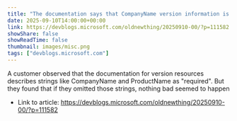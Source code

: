 ```yaml
---
title: "The documentation says that CompanyName version information is required, but my program seems to work without it, so how required is it?"
date: 2025-09-10T14:00:00+00:00
link: https://devblogs.microsoft.com/oldnewthing/20250910-00/?p=111582
showShare: false
showReadTime: false
thumbnail: images/misc.png
tags: ["devblogs.microsoft.com"]
---
```

A customer observed that the documentation for version resources describes strings like CompanyName and ProductName as "required". But they found that if they omitted those strings, nothing bad seemed to happen

- Link to article: https://devblogs.microsoft.com/oldnewthing/20250910-00/?p=111582